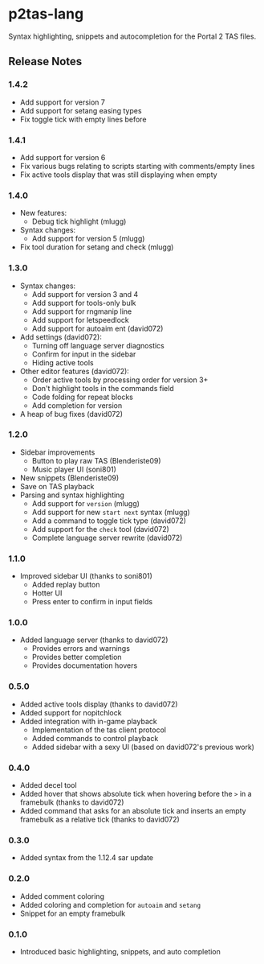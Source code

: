 # p2tas-lang

Syntax highlighting, snippets and autocompletion for the Portal 2 TAS files.

## Release Notes
### 1.4.2
- Add support for version 7
- Add support for setang easing types
- Fix toggle tick with empty lines before

### 1.4.1
- Add support for version 6
- Fix various bugs relating to scripts starting with comments/empty lines
- Fix active tools display that was still displaying when empty

### 1.4.0
- New features:
    - Debug tick highlight (mlugg)
- Syntax changes:
    - Add support for version 5 (mlugg)
- Fix tool duration for setang and check (mlugg)

### 1.3.0
- Syntax changes:
    - Add support for version 3 and 4
    - Add support for tools-only bulk
    - Add support for rngmanip line
    - Add support for letspeedlock
    - Add support for autoaim ent (david072)
- Add settings (david072):
    - Turning off language server diagnostics
    - Confirm for input in the sidebar
    - Hiding active tools
- Other editor features (david072):
    - Order active tools by processing order for version 3+
    - Don't highlight tools in the commands field
    - Code folding for repeat blocks
    - Add completion for version
- A heap of bug fixes (david072)

### 1.2.0
- Sidebar improvements
    - Button to play raw TAS (Blenderiste09)
    - Music player UI (soni801)
- New snippets (Blenderiste09)
- Save on TAS playback
- Parsing and syntax highlighting
    - Add support for `version` (mlugg)
    - Add support for new `start next` syntax (mlugg)
    - Add a command to toggle tick type (david072)
    - Add support for the `check` tool (david072)
    - Complete language server rewrite (david072)

### 1.1.0
- Improved sidebar UI (thanks to soni801)
    - Added replay button
    - Hotter UI
    - Press enter to confirm in input fields

### 1.0.0
- Added language server (thanks to david072)
    - Provides errors and warnings
    - Provides better completion
    - Provides documentation hovers

### 0.5.0
- Added active tools display (thanks to david072)
- Added support for nopitchlock
- Added integration with in-game playback
    - Implementation of the tas client protocol
    - Added commands to control playback
    - Added sidebar with a sexy UI (based on david072's previous work)

### 0.4.0
- Added decel tool
- Added hover that shows absolute tick when hovering before the `>` in a framebulk (thanks to david072)
- Added command that asks for an absolute tick and inserts an empty framebulk as a relative tick (thanks to david072)

### 0.3.0
- Added syntax from the 1.12.4 sar update

### 0.2.0
- Added comment coloring
- Added coloring and completion for `autoaim` and `setang`
- Snippet for an empty framebulk

### 0.1.0
- Introduced basic highlighting, snippets, and auto completion
